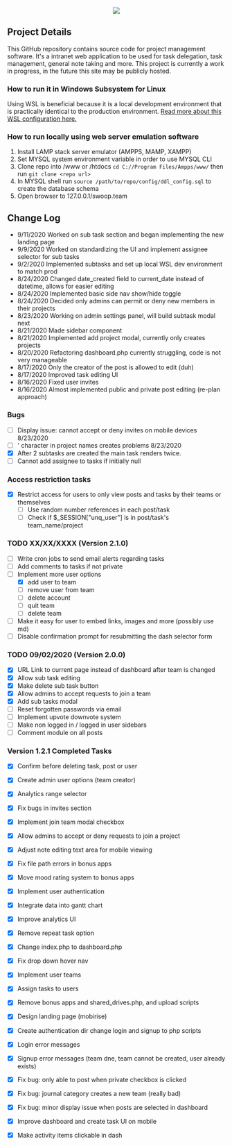 <p align="center">
  <img src="https://github.com/SatherWS/Consciencec/blob/master/static/logo.png">
</p>

## Project Details
This GitHub repository contains source code for project management software. It's a intranet web application to be used for task delegation, task management, general note taking and more. This project is currently a work in progress, in the future this site may be publicly hosted.

### How to run it in Windows Subsystem for Linux
Using WSL is beneficial because it is a local development environment that is practically identical to the production environment. [Read more about this WSL configuration here.](https://syllasource.com/wsl-lamp-stack-for-local-development.html)

### How to run locally using web server emulation software
1. Install LAMP stack server emulator (AMPPS, MAMP, XAMPP)
2. Set MYSQL system environment variable in order to use MYSQL CLI
3. Clone repo into /www or /htdocs `cd C://Program Files/Ampps/www/` then run `git clone <repo url>`
4. In MYSQL shell run `source /path/to/repo/config/ddl_config.sql` to create the database schema
5. Open browser to 127.0.0.1/swoop.team
   
## Change Log
  * 9/11/2020 Worked on sub task section and began implementing the new landing page
  * 9/9/2020 Worked on standardizing the UI and implement assignee selector for sub tasks
  * 9/2/2020 Implemented subtasks and set up local WSL dev environment to match prod
  * 8/24/2020 Changed date_created field to current_date instead of datetime, allows for easier editing
  * 8/24/2020 Implemented basic side nav show/hide toggle
  * 8/24/2020 Decided only admins can permit or deny new members in their projects
  * 8/23/2020 Working on admin settings panel, will build subtask modal next
  * 8/21/2020 Made sidebar component
  * 8/21/2020 Implemented add project modal, currently only creates projects
  * 8/20/2020 Refactoring dashboard.php currently struggling, code is not very manageable 
  * 8/17/2020 Only the creator of the post is allowed to edit (duh)
  * 8/17/2020 Improved task editing UI
  * 8/16/2020 Fixed user invites
  * 8/16/2020 Almost implemented public and private post editing (re-plan approach)

### Bugs
  - [ ] Display issue: cannot accept or deny invites on mobile devices 8/23/2020
  - [ ] ' character in project names creates problems 8/23/2020
  - [X] After 2 subtasks are created the main task renders twice.
  - [ ] Cannot add assignee to tasks if initially null 
  
### Access restriction tasks
- [X] Restrict access for users to only view posts and tasks by their teams or themselves
  - [ ] Use random number references in each post/task
  - [ ] Check if $_SESSION["unq_user"] is in post/task's team_name/project

### TODO XX/XX/XXXX (Version 2.1.0)
- [ ] Write cron jobs to send email alerts regarding tasks
- [ ] Add comments to tasks if not private
- [ ] Implement more user options
  - [X] add user to team
  - [ ] remove user from team
  - [ ] delete account 
  - [ ] quit team
  - [ ] delete team
- [ ] Make it easy for user to embed links, images and more (possibly use md)
- [ ] Disable confirmation prompt for resubmitting the dash selector form

### TODO 09/02/2020 (Version 2.0.0)
- [X] URL Link to current page instead of dashboard after team is changed
- [X] Allow sub task editing
- [X] Make delete sub task button
- [X] Allow admins to accept requests to join a team
- [X] Add sub tasks modal
- [ ] Reset forgotten passwords via email
- [ ] Implement upvote downvote system
- [ ] Make non logged in / logged in user sidebars
- [ ] Comment module on all posts
  
### Version 1.2.1 Completed Tasks
- [X] Confirm before deleting task, post or user
- [X] Create admin user options (team creator)
- [X] Analytics range selector
- [X] Fix bugs in invites section
- [X] Implement join team modal checkbox
- [X] Allow admins to accept or deny requests to join a project
- [X] Adjust note editing text area for mobile viewing
- [X] Fix file path errors in bonus apps
- [X] Move mood rating system to bonus apps
- [X] Implement user authentication
- [X] Integrate data into gantt chart 
- [X] Improve analytics UI
- [X] Remove repeat task option
- [X] Change index.php to dashboard.php
- [X] Fix drop down hover nav
- [X] Implement user teams
- [X] Assign tasks to users
- [X] Remove bonus apps and shared_drives.php, and upload scripts
- [X] Design landing page (mobirise)
- [X] Create authentication dir change login and signup to php scripts
- [X] Login error messages
- [X] Signup error messages (team dne, team cannot be created, user already exists)
- [X] Fix bug: only able to post when private checkbox is clicked
- [X] Fix bug: journal category creates a new team (really bad)
- [X] Fix bug: minor display issue when posts are selected in dashboard
- [X] Improve dashboard and create task UI on mobile
- [X] Make activity items clickable in dash
  
